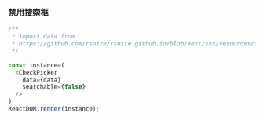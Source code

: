 ### 禁用搜索框

<!--start-code-->
```js
/**
 * import data from
 * https://github.com/rsuite/rsuite.github.io/blob/next/src/resources/data/users.js
 */

const instance=(
  <CheckPicker
    data={data}
    searchable={false}
  />
)
ReactDOM.render(instance);
```
<!--end-code-->